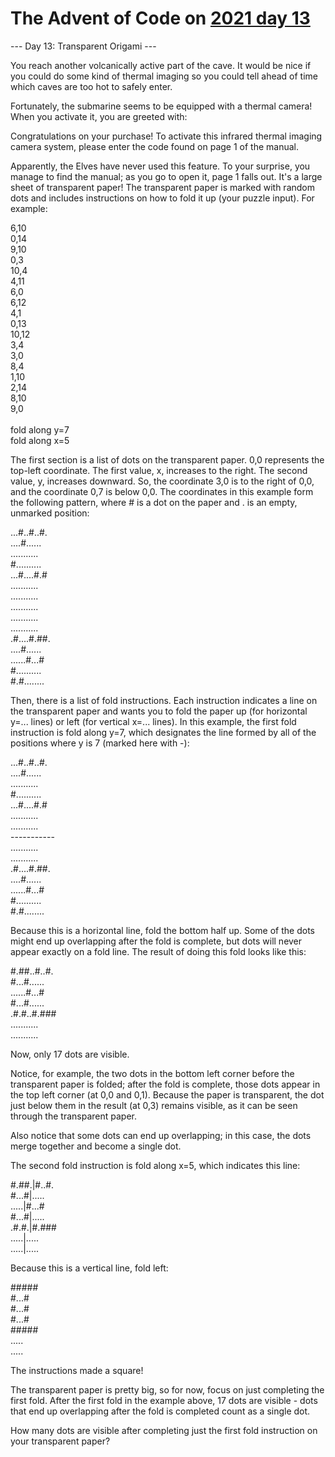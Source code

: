 # The Advent of Code on [2021 day 13](https://adventofcode.com/2021/day/13)

--- Day 13: Transparent Origami ---

You reach another volcanically active part of the cave. It would be nice if you could do some kind of thermal imaging so you could tell ahead of time which caves are too hot to safely enter.

Fortunately, the submarine seems to be equipped with a thermal camera! When you activate it, you are greeted with:

Congratulations on your purchase! To activate this infrared thermal imaging\
camera system, please enter the code found on page 1 of the manual.

Apparently, the Elves have never used this feature. To your surprise, you manage to find the manual; as you go to open it, page 1 falls out. It's a large sheet of transparent paper! The transparent paper is marked with random dots and includes instructions on how to fold it up (your puzzle input). For example:

6,10\
0,14\
9,10\
0,3\
10,4\
4,11\
6,0\
6,12\
4,1\
0,13\
10,12\
3,4\
3,0\
8,4\
1,10\
2,14\
8,10\
9,0\
\
fold along y=7\
fold along x=5

The first section is a list of dots on the transparent paper. 0,0 represents the top-left coordinate.  The first value, x, increases to the right.  The second value, y, increases downward.  So, the coordinate 3,0 is to the right of 0,0, and the coordinate 0,7 is below 0,0. The coordinates in this example form the following pattern, where # is a dot on the paper and . is an empty, unmarked position:

...#..#..#.\
....#......\
...........\
#..........\
...#....#.#\
...........\
...........\
...........\
...........\
...........\
.#....#.##.\
....#......\
......#...#\
#..........\
#.#........

Then, there is a list of fold instructions. Each instruction indicates a line on the transparent paper and wants you to fold the paper up (for horizontal y=... lines) or left (for vertical x=... lines). In this example, the first fold instruction is fold along y=7, which designates the line formed by all of the positions where y is 7 (marked here with -):

...#..#..#.\
....#......\
...........\
#..........\
...#....#.#\
...........\
...........\
-----------\
...........\
...........\
.#....#.##.\
....#......\
......#...#\
#..........\
#.#........

Because this is a horizontal line, fold the bottom half up. Some of the dots might end up overlapping after the fold is complete, but dots will never appear exactly on a fold line. The result of doing this fold looks like this:

#.##..#..#.\
#...#......\
......#...#\
#...#......\
.#.#..#.###\
...........\
...........

Now, only 17 dots are visible.

Notice, for example, the two dots in the bottom left corner before the transparent paper is folded; after the fold is complete, those dots appear in the top left corner (at 0,0 and 0,1). Because the paper is transparent, the dot just below them in the result (at 0,3) remains visible, as it can be seen through the transparent paper.

Also notice that some dots can end up overlapping; in this case, the dots merge together and become a single dot.

The second fold instruction is fold along x=5, which indicates this line:

#.##.|#..#.\
#...#|.....\
.....|#...#\
#...#|.....\
.#.#.|#.###\
.....|.....\
.....|.....

Because this is a vertical line, fold left:

#####\
#...#\
#...#\
#...#\
#####\
.....\
.....

The instructions made a square!

The transparent paper is pretty big, so for now, focus on just completing the first fold. After the first fold in the example above, 17 dots are visible - dots that end up overlapping after the fold is completed count as a single dot.

How many dots are visible after completing just the first fold instruction on your transparent paper?